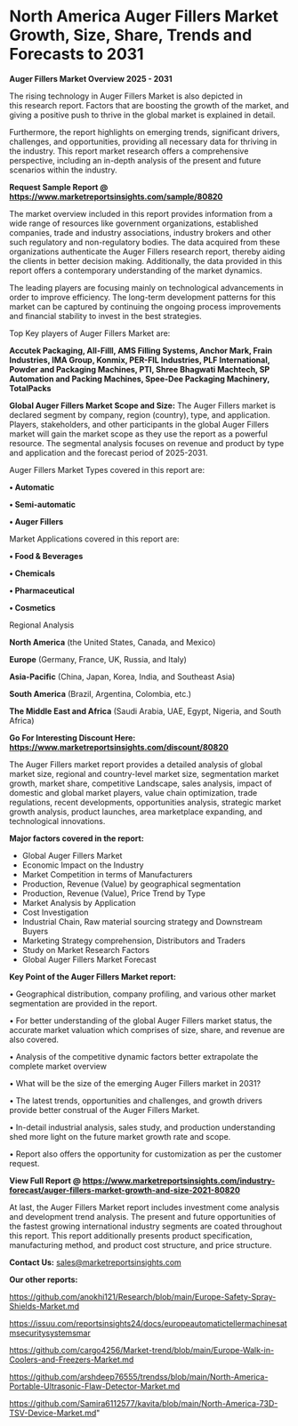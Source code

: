 # North America Auger Fillers Market Growth, Size, Share, Trends and Forecasts to 2031

<Strong> Auger Fillers Market Overview 2025 - 2031</strong>

The rising technology in Auger Fillers Market is also depicted in this research report. Factors that are boosting the growth of the market, and giving a positive push to thrive in the global market is explained in detail.

Furthermore, the report highlights on emerging trends, significant drivers, challenges, and opportunities, providing all necessary data for thriving in the industry. This report market research offers a comprehensive perspective, including an in-depth analysis of the present and future scenarios within the industry.

<strong>Request Sample Report @ <a href=https://www.marketreportsinsights.com/sample/80820>https://www.marketreportsinsights.com/sample/80820</a></strong>

The market overview included in this report provides information from a wide range of resources like government organizations, established companies, trade and industry associations, industry brokers and other such regulatory and non-regulatory bodies. The data acquired from these organizations authenticate the Auger Fillers research report, thereby aiding the clients in better decision making. Additionally, the data provided in this report offers a contemporary understanding of the market dynamics.

The leading players are focusing mainly on technological advancements in order to improve efficiency. The long-term development patterns for this market can be captured by continuing the ongoing process improvements and financial stability to invest in the best strategies.

Top Key players of Auger Fillers Market are:

<strong>Accutek Packaging, All-Filll, AMS Filling Systems, Anchor Mark, Frain Industries, IMA Group, Konmix, PER-FIL Industries, PLF International, Powder and Packaging Machines, PTI, Shree Bhagwati Machtech, SP Automation and Packing Machines, Spee-Dee Packaging Machinery, TotalPacks</strong>

<strong><b>Global Auger Fillers Market Scope and Size:</b></strong>
The Auger Fillers market is declared segment by company, region (country), type, and application. Players, stakeholders, and other participants in the global Auger Fillers market will gain the market scope as they use the report as a powerful resource. The segmental analysis focuses on revenue and product by type and application and the forecast period of 2025-2031.

Auger Fillers Market Types covered in this report are:

<strong>• Automatic

• Semi-automatic

• Auger Fillers</strong>

Market Applications covered in this report are:

<strong>• Food & Beverages

• Chemicals

• Pharmaceutical

• Cosmetics</strong> 

Regional Analysis

<strong>North America</strong> (the United States, Canada, and Mexico)

<strong>Europe</strong> (Germany, France, UK, Russia, and Italy)

<strong>Asia-Pacific</strong> (China, Japan, Korea, India, and Southeast Asia)

<strong>South America</strong> (Brazil, Argentina, Colombia, etc.)

<strong>The Middle East and Africa</strong> (Saudi Arabia, UAE, Egypt, Nigeria, and South Africa)

<strong>Go For Interesting Discount Here: <a href=https://www.marketreportsinsights.com/discount/80820>https://www.marketreportsinsights.com/discount/80820</a></strong>

The Auger Fillers market report provides a detailed analysis of global market size, regional and country-level market size, segmentation market growth, market share, competitive Landscape, sales analysis, impact of domestic and global market players, value chain optimization, trade regulations, recent developments, opportunities analysis, strategic market growth analysis, product launches, area marketplace expanding, and technological innovations.

<strong><b>Major factors covered in the report:</b></strong>
<ul>
  <li>Global Auger Fillers Market </li>
  <li>Economic Impact on the Industry</li>
  <li>Market Competition in terms of Manufacturers</li>
  <li>Production, Revenue (Value) by geographical segmentation</li>
  <li>Production, Revenue (Value), Price Trend by Type</li>
  <li>Market Analysis by Application</li>
  <li>Cost Investigation</li>
  <li>Industrial Chain, Raw material sourcing strategy and Downstream Buyers</li>
  <li>Marketing Strategy comprehension, Distributors and Traders</li>
  <li>Study on Market Research Factors</li>
  <li>Global Auger Fillers Market Forecast</li>
</ul>

<strong><b>Key Point of the Auger Fillers Market report:</b></strong>

• Geographical distribution, company profiling, and various other market segmentation are provided in the report.

• For better understanding of the global Auger Fillers market status, the accurate market valuation which comprises of size, share, and revenue are also covered.

• Analysis of the competitive dynamic factors better extrapolate the complete market overview

• What will be the size of the emerging Auger Fillers market in 2031?

• The latest trends, opportunities and challenges, and growth drivers provide better construal of the Auger Fillers Market.

• In-detail industrial analysis, sales study, and production understanding shed more light on the future market growth rate and scope.

• Report also offers the opportunity for customization as per the customer request.

<strong><b>View Full Report @ <a href=https://www.marketreportsinsights.com/industry-forecast/auger-fillers-market-growth-and-size-2021-80820>https://www.marketreportsinsights.com/industry-forecast/auger-fillers-market-growth-and-size-2021-80820</a></b></strong>


At last, the Auger Fillers Market report includes investment come analysis and development trend analysis. The present and future opportunities of the fastest growing international industry segments are coated throughout this report. This report additionally presents product specification, manufacturing method, and product cost structure, and price structure.

<strong>Contact Us:</strong>
sales@marketreportsinsights.com

<strong>Our other reports:</strong>

<a href=https://github.com/anokhi121/Research/blob/main/Europe-Safety-Spray-Shields-Market.md>https://github.com/anokhi121/Research/blob/main/Europe-Safety-Spray-Shields-Market.md</a>

<a href=https://issuu.com/reportsinsights24/docs/europeautomatictellermachinesatmsecuritysystemsmar>https://issuu.com/reportsinsights24/docs/europeautomatictellermachinesatmsecuritysystemsmar</a>

<a href=https://github.com/cargo4256/Market-trend/blob/main/Europe-Walk-in-Coolers-and-Freezers-Market.md>https://github.com/cargo4256/Market-trend/blob/main/Europe-Walk-in-Coolers-and-Freezers-Market.md</a>

<a href=https://github.com/arshdeep76555/trendss/blob/main/North-America-Portable-Ultrasonic-Flaw-Detector-Market.md>https://github.com/arshdeep76555/trendss/blob/main/North-America-Portable-Ultrasonic-Flaw-Detector-Market.md</a>

<a href=https://github.com/Samira6112577/kavita/blob/main/North-America-73D-TSV-Device-Market.md>https://github.com/Samira6112577/kavita/blob/main/North-America-73D-TSV-Device-Market.md</a>"
